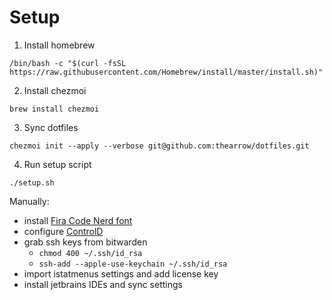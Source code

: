 # Setup

1. Install homebrew
```shell
/bin/bash -c "$(curl -fsSL https://raw.githubusercontent.com/Homebrew/install/master/install.sh)"
```

2. Install chezmoi
```shell
brew install chezmoi
```

3. Sync dotfiles
```shell
chezmoi init --apply --verbose git@github.com:thearrow/dotfiles.git
```

4. Run setup script
```shell
./setup.sh
```

Manually:
- install [Fira Code Nerd font](https://www.nerdfonts.com/font-downloads)
- configure [ControlD](https://controld.com)
- grab ssh keys from bitwarden
  - `chmod 400 ~/.ssh/id_rsa`
  - `ssh-add --apple-use-keychain ~/.ssh/id_rsa`
- import istatmenus settings and add license key
- install jetbrains IDEs and sync settings
